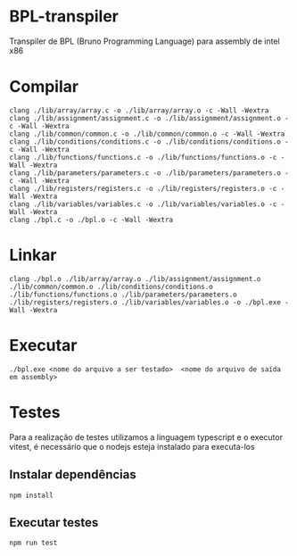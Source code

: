 # BPL-transpiler

Transpiler de BPL (Bruno Programming Language) para assembly de intel x86

# Compilar

`clang ./lib/array/array.c -o ./lib/array/array.o -c -Wall -Wextra`\
`clang ./lib/assignment/assignment.c -o ./lib/assignment/assignment.o -c -Wall -Wextra`\
`clang ./lib/common/common.c -o ./lib/common/common.o -c -Wall -Wextra`\
`clang ./lib/conditions/conditions.c -o ./lib/conditions/conditions.o -c -Wall -Wextra`\
`clang ./lib/functions/functions.c -o ./lib/functions/functions.o -c -Wall -Wextra`\
`clang ./lib/parameters/parameters.c -o ./lib/parameters/parameters.o -c -Wall -Wextra`\
`clang ./lib/registers/registers.c -o ./lib/registers/registers.o -c -Wall -Wextra`\
`clang ./lib/variables/variables.c -o ./lib/variables/variables.o -c -Wall -Wextra`\
`clang ./bpl.c -o ./bpl.o -c -Wall -Wextra`

# Linkar

`clang ./bpl.o ./lib/array/array.o ./lib/assignment/assignment.o ./lib/common/common.o ./lib/conditions/conditions.o ./lib/functions/functions.o ./lib/parameters/parameters.o ./lib/registers/registers.o ./lib/variables/variables.o -o ./bpl.exe -Wall -Wextra`

# Executar

`./bpl.exe <nome do arquivo a ser testado>  <nome do arquivo de saída em assembly>`

# Testes

Para a realização de testes utilizamos a linguagem typescript e o executor vitest, é necessário que o nodejs esteja instalado para executa-los

## Instalar dependências

`npm install`

## Executar testes

`npm run test`
